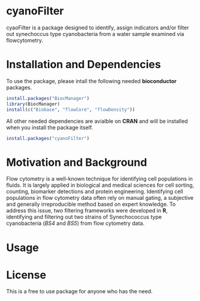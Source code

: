 
# cyanoFilter

cyaoFilter is a package designed to identify, assign indicators and/or
filter out synechoccus type cyanobacteria from a water sample examined
via flowcytometry.

# Installation and Dependencies

To use the package, please intall the following needed **bioconductor**
packages.

``` r
install.packages("BiocManager")
library(BiocManager)
install(c("Biobase", "flowCore", "flowDensity"))
```

All other needed dependencies are avialble on **CRAN** and will be
installed when you install the package itself.

``` r
install.packages("cyanoFilter")
```

# Motivation and Background

Flow cytometry is a well-known technique for identifying cell
populations in fluids. It is largely applied in biological and medical
sciences for cell sorting, counting, biomarker detections and protein
engineering. Identifying cell populations in flow cytometry data often
rely on manual gating, a subjective and generally irreproducible method
based on expert knowledge. To address this issue, two filtering
frameworks were developed in **R**, identifying and filtering out two
strains of Synechococcus type cyanobacteria (*BS4* and *BS5*) from flow
cytometry data.

# Usage

# License

This is a free to use package for anyone who has the need.
